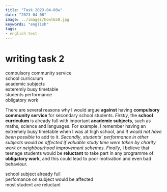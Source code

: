 ```yaml
---
title: "Task 2023-04-08w"
date: "2023-04-08"
image: ../images/howl650.jpg
keywords: "english"
tags:
- english test
---
```

# writing  task 2
compulsory community service  
school curriculum  
academic subjects  
exteremly busy timetable  
students performance  
obligatory work  

There are several reasons why I would argue **against** having **compulsory community service** for secondary school students. *Firstly*, the **school curriculum** is already full with important **academic subjects**, such as maths, science and languages. For example, I remember having an extremely busy timetable when I was at high school, and *it would not have been possible* to add to it. *Secondly*, *students' performance in other subjects would be affected if valuable study time were taken by charity work or neighbourhood improvement schemes.* *Finally*, I believe that teenage students would be **reluctant** to take part in any programme of **obligatory work**, and this could lead to poor motivation and even bad behaviour.

school subject already full  
perfomance on subject would be affected  
most student are reluctant  


